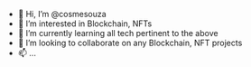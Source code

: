 - 👋 Hi, I’m @cosmesouza
- 👀 I’m interested in Blockchain, NFTs
- 🌱 I’m currently learning all tech pertinent to the above
- 💞️ I’m looking to collaborate on any Blockchain, NFT projects
- 📫 ...

<!---
cosmesouza/cosmesouza is a ✨ special ✨ repository because its `README.md` (this file) appears on your GitHub profile.
You can click the Preview link to take a look at your changes.
--->
